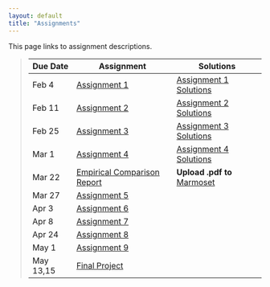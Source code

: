 ```yaml
---
layout: default
title: "Assignments"
---
```


This page links to assignment descriptions.

> Due Date |                Assignment                                | Solutions                                               |
> -------- | -------------------------------------------------------- | ------------------------------------------------------- |
> Feb 4    | [Assignment 1](../assign/assign01.html)                  | [Assignment 1 Solutions](../assign/sol/assign01sol.pdf) |
> Feb 11   | [Assignment 2](../assign/assign02.html)                  | [Assignment 2 Solutions](../assign/sol/assign02sol.pdf) |
> Feb 25   | [Assignment 3](../assign/assign03.html)                  | [Assignment 3 Solutions](../assign/sol/assign03sol.pdf) |
> Mar 1    | [Assignment 4](../assign/assign04.html)                  | [Assignment 4 Solutions](../assign/sol/assign04sol.pdf) |
> Mar 22   | [Empirical Comparison Report](../assign/emp_comp.html)   | **Upload .pdf to** [Marmoset](https://cs.ycp.edu/marmoset/login) |
> Mar 27   | [Assignment 5](../assign/assign05.html)                  |  |
> Apr 3    | [Assignment 6](../assign/assign06.html)                  |  |
> Apr 8    | [Assignment 7](../assign/assign07.html)                  |  |
> Apr 24   | [Assignment 8](../assign/assign08.html)                  |  |
> May 1    | [Assignment 9](../assign/assign09.html)                  |  |
> May 13,15| [Final Project](../assign/finalproj.html)                |  |
